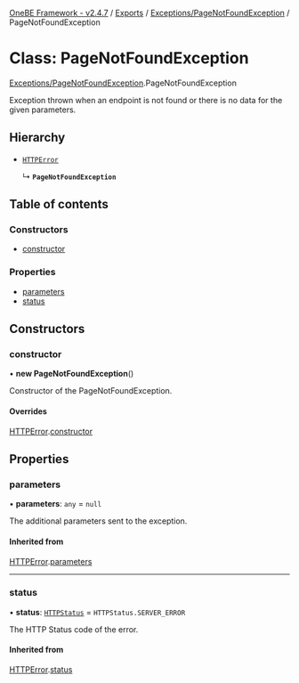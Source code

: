 [OneBE Framework - v2.4.7](../README.md) / [Exports](../modules.md) / [Exceptions/PageNotFoundException](../modules/Exceptions_PageNotFoundException.md) / PageNotFoundException

# Class: PageNotFoundException

[Exceptions/PageNotFoundException](../modules/Exceptions_PageNotFoundException.md).PageNotFoundException

Exception thrown when an endpoint is not found or there is no data for
the given parameters.

## Hierarchy

- [`HTTPError`](Exceptions_HTTPError.HTTPError.md)

  ↳ **`PageNotFoundException`**

## Table of contents

### Constructors

- [constructor](Exceptions_PageNotFoundException.PageNotFoundException.md#constructor)

### Properties

- [parameters](Exceptions_PageNotFoundException.PageNotFoundException.md#parameters)
- [status](Exceptions_PageNotFoundException.PageNotFoundException.md#status)

## Constructors

### constructor

• **new PageNotFoundException**()

Constructor of the PageNotFoundException.

#### Overrides

[HTTPError](Exceptions_HTTPError.HTTPError.md).[constructor](Exceptions_HTTPError.HTTPError.md#constructor)

## Properties

### parameters

• **parameters**: `any` = `null`

The additional parameters sent to the exception.

#### Inherited from

[HTTPError](Exceptions_HTTPError.HTTPError.md).[parameters](Exceptions_HTTPError.HTTPError.md#parameters)

___

### status

• **status**: [`HTTPStatus`](../enums/HTTP_HTTPStatus.HTTPStatus.md) = `HTTPStatus.SERVER_ERROR`

The HTTP Status code of the error.

#### Inherited from

[HTTPError](Exceptions_HTTPError.HTTPError.md).[status](Exceptions_HTTPError.HTTPError.md#status)
